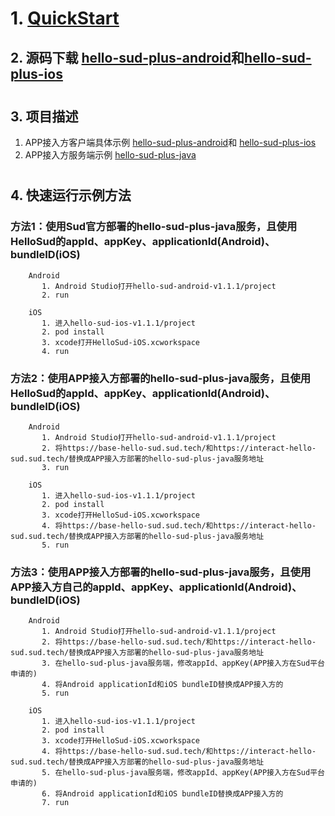 # 1. [QuickStart](https://github.com/SudTechnology/hello-sud-plus-android/blob/master/project/QuickStart/README.md)

## 2. 源码下载 [hello-sud-plus-android](https://github.com/SudTechnology/hello-sud-plus-android/releases)和[hello-sud-plus-ios](https://github.com/SudTechnology/hello-sud-plus-ios/releases)
#
## 3. 项目描述
1. APP接入方客户端具体示例
[hello-sud-plus-android](https://github.com/SudTechnology/hello-sud-plus-android)和
[hello-sud-plus-ios](https://github.com/SudTechnology/hello-sud-plus-ios)
2. APP接入方服务端示例
[hello-sud-plus-java](https://github.com/SudTechnology/hello-sud-plus-java)

#
## 4. 快速运行示例方法

### 方法1：使用Sud官方部署的hello-sud-plus-java服务，且使用HelloSud的appId、appKey、applicationId(Android)、bundleID(iOS)
        
        Android 
           1. Android Studio打开hello-sud-android-v1.1.1/project
           2. run
        
        iOS
           1. 进入hello-sud-ios-v1.1.1/project
           2. pod install
           3. xcode打开HelloSud-iOS.xcworkspace
           4. run

### 方法2：使用APP接入方部署的hello-sud-plus-java服务，且使用HelloSud的appId、appKey、applicationId(Android)、bundleID(iOS)
        
        Android
           1. Android Studio打开hello-sud-android-v1.1.1/project
           2. 将https://base-hello-sud.sud.tech/和https://interact-hello-sud.sud.tech/替换成APP接入方部署的hello-sud-plus-java服务地址
           3. run

        iOS
           1. 进入hello-sud-ios-v1.1.1/project
           2. pod install
           3. xcode打开HelloSud-iOS.xcworkspace
           4. 将https://base-hello-sud.sud.tech/和https://interact-hello-sud.sud.tech/替换成APP接入方部署的hello-sud-plus-java服务地址
           5. run
### 方法3：使用APP接入方部署的hello-sud-plus-java服务，且使用APP接入方自己的appId、appKey、applicationId(Android)、bundleID(iOS)
        
        Android 
           1. Android Studio打开hello-sud-android-v1.1.1/project
           2. 将https://base-hello-sud.sud.tech/和https://interact-hello-sud.sud.tech/替换成APP接入方部署的hello-sud-plus-java服务地址
           3. 在hello-sud-plus-java服务端，修改appId、appKey(APP接入方在Sud平台申请的)
           4. 将Android applicationId和iOS bundleID替换成APP接入方的
           5. run

        iOS
           1. 进入hello-sud-ios-v1.1.1/project
           2. pod install
           3. xcode打开HelloSud-iOS.xcworkspace
           4. 将https://base-hello-sud.sud.tech/和https://interact-hello-sud.sud.tech/替换成APP接入方部署的hello-sud-plus-java服务地址
           5. 在hello-sud-plus-java服务端，修改appId、appKey(APP接入方在Sud平台申请的)
           6. 将Android applicationId和iOS bundleID替换成APP接入方的
           7. run
